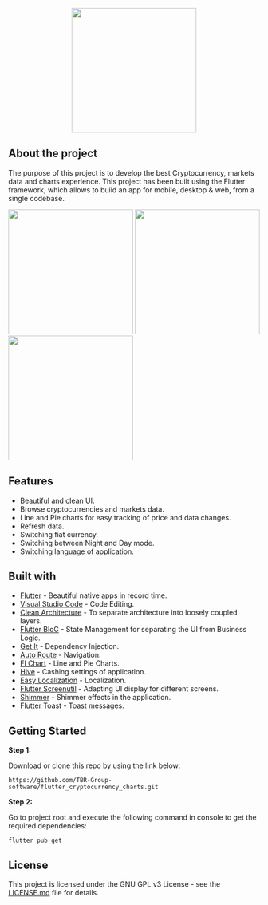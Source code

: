  <p  align="center ">
 <img src="https://user-images.githubusercontent.com/86306159/145790795-dc47ab81-f3b9-44fc-926f-55244709063b.png" width="250" />
</p>

## About the project
The purpose of this project is to develop the best Cryptocurrency, markets data and charts experience.
This project has been built using the Flutter framework, which allows to build an app for mobile, desktop & web, from a single codebase.
<p float="center", align="justify ">
  <img src="https://user-images.githubusercontent.com/86306159/145789291-63fa116d-34cb-4c56-a5ae-99490b71ae9d.gif" width="250" />
     
  <img src="https://user-images.githubusercontent.com/86306159/145789874-bebcf9cc-bbc8-4150-a7fc-a60962980ffe.gif" width="250" />
     
  <img src="https://user-images.githubusercontent.com/86306159/145789962-c20229aa-d1ad-40dd-9270-e3733e589b00.gif" width="250" />
</p>

## Features
- Beautiful and clean UI.
- Browse cryptocurrencies and markets data.
- Line and Pie charts for easy tracking of price and data changes.
- Refresh data.
- Switching fiat currency.
- Switching between Night and Day mode.
- Switching language of application.
## Built with
- [Flutter](https://flutter.dev/) - Beautiful native apps in record time.
- [Visual Studio Code](https://code.visualstudio.com/) - Code Editing.
- [Clean Architecture](https://blog.cleancoder.com/uncle-bob/2012/08/13/the-clean-architecture.html) - To separate architecture into loosely coupled layers.
- [Flutter BloC](https://pub.dev/packages/flutter_bloc) - State Management for separating the UI from Business Logic.
- [Get It](https://pub.dev/packages/get_it) - Dependency Injection.
- [Auto Route](https://pub.dev/packages/auto_route) - Navigation.
- [Fl Chart](https://pub.dev/packages/fl_chart) - Line and Pie Charts.
- [Hive](https://pub.dev/packages/hive) - Cashing settings of application.
- [Easy Localization](https://pub.dev/packages/easy_localization) - Localization.
- [Flutter Screenutil](https://pub.dev/packages/flutter_screenutil) - Adapting UI display for different screens.
- [Shimmer](https://pub.dev/packages/shimmer) - Shimmer effects in the application.
- [Flutter Toast](https://pub.dev/packages/fluttertoast) - Toast messages.
## Getting Started


**Step 1:**

Download or clone this repo by using the link below:

```
https://github.com/TBR-Group-software/flutter_cryptocurrency_charts.git
```

**Step 2:**

Go to project root and execute the following command in console to get the required dependencies: 

```
flutter pub get 
```

## License
This project is licensed under the GNU GPL v3 License - see the [LICENSE.md](https://github.com/TBR-Group-software/flutter_cryptocurrency_charts/blob/main/LICENSE) file for details.

